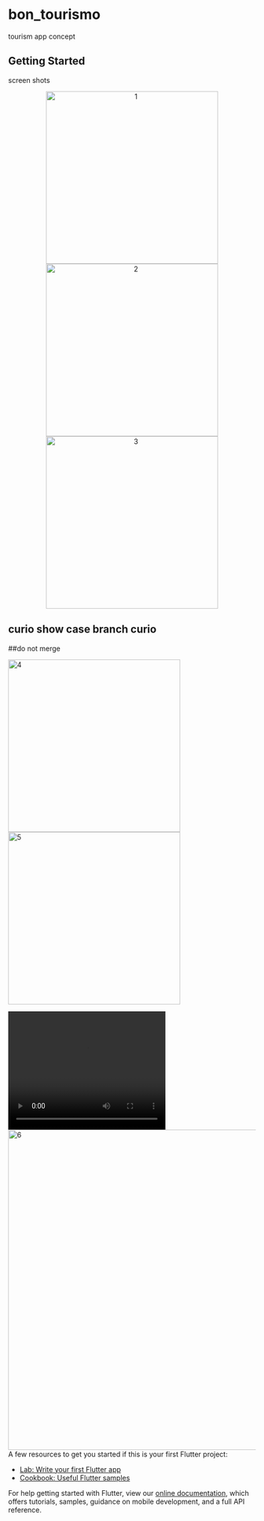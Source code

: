 # bon_tourismo

tourism app concept

## Getting Started

screen shots

<p align="center"> 
<img src="./sc/1.png" width="350" title="1"/>
<img src="./sc/2.png" width="350" title="2"/>
<img src="./sc/3.png" width="350" title="3"/>
</p>

## curio show case branch curio

##do not merge

<p><img src="./sc/4.png" width="350" title="4"/>
<img src="./sc/5.png" width="350" title="5"/>

</p>
 <video width="320" height="240" autoplay>
  <source src="./gif.mp4" type="video/mp4">
  Your browser does not support the video tag.
</video> 
<img src="./sc/6.png" width="650" title="6"/>
A few resources to get you started if this is your first Flutter project:

- [Lab: Write your first Flutter app](https://flutter.dev/docs/get-started/codelab)
- [Cookbook: Useful Flutter samples](https://flutter.dev/docs/cookbook)

For help getting started with Flutter, view our
[online documentation](https://flutter.dev/docs), which offers tutorials,
samples, guidance on mobile development, and a full API reference.
